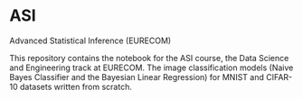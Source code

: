 # ASI
Advanced Statistical Inference (EURECOM)

This repository contains the notebook for the ASI course, the Data Science and Engineering track at EURECOM.
The image classification models (Naive Bayes Classifier and the Bayesian Linear Regression) for MNIST and CIFAR-10 datasets written from scratch.
